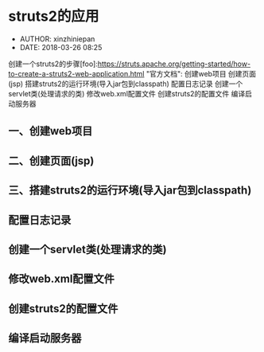 #  struts2的应用
 - AUTHOR: xinzhiniepan
 - DATE: 2018-03-26 08:25

创建一个struts2的步骤[foo]:<https://struts.apache.org/getting-started/how-to-create-a-struts2-web-application.html> "官方文档":
创建web项目
创建页面(jsp)
搭建struts2的运行环境(导入jar包到classpath)
配置日志记录
创建一个servlet类(处理请求的类)
修改web.xml配置文件
创建struts2的配置文件
编译启动服务器

## 一、创建web项目

## 二、创建页面(jsp)

## 三、搭建struts2的运行环境(导入jar包到classpath)

## 配置日志记录

## 创建一个servlet类(处理请求的类)

## 修改web.xml配置文件

## 创建struts2的配置文件

## 编译启动服务器
